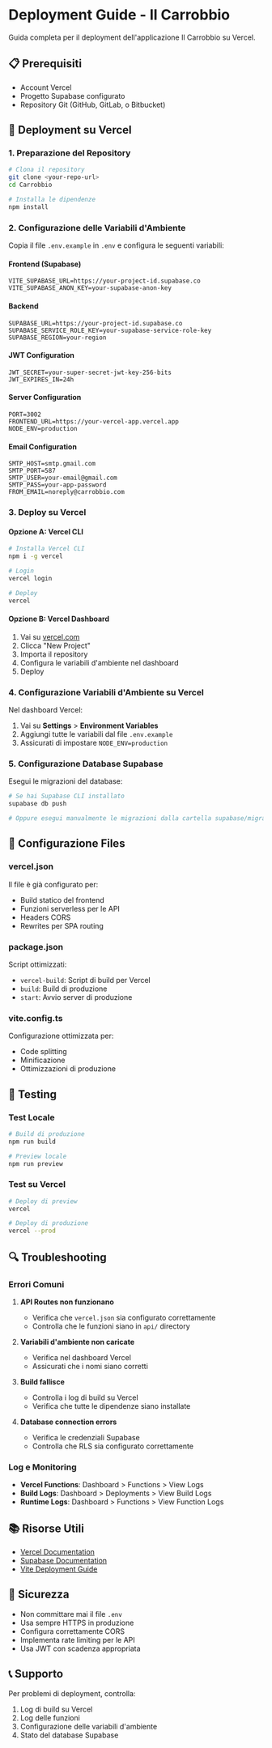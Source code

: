 # Deployment Guide - Il Carrobbio

Guida completa per il deployment dell'applicazione Il Carrobbio su Vercel.

## 📋 Prerequisiti

- Account Vercel
- Progetto Supabase configurato
- Repository Git (GitHub, GitLab, o Bitbucket)

## 🚀 Deployment su Vercel

### 1. Preparazione del Repository

```bash
# Clona il repository
git clone <your-repo-url>
cd Carrobbio

# Installa le dipendenze
npm install
```

### 2. Configurazione delle Variabili d'Ambiente

Copia il file `.env.example` in `.env` e configura le seguenti variabili:

#### Frontend (Supabase)
```env
VITE_SUPABASE_URL=https://your-project-id.supabase.co
VITE_SUPABASE_ANON_KEY=your-supabase-anon-key
```

#### Backend
```env
SUPABASE_URL=https://your-project-id.supabase.co
SUPABASE_SERVICE_ROLE_KEY=your-supabase-service-role-key
SUPABASE_REGION=your-region
```

#### JWT Configuration
```env
JWT_SECRET=your-super-secret-jwt-key-256-bits
JWT_EXPIRES_IN=24h
```

#### Server Configuration
```env
PORT=3002
FRONTEND_URL=https://your-vercel-app.vercel.app
NODE_ENV=production
```

#### Email Configuration
```env
SMTP_HOST=smtp.gmail.com
SMTP_PORT=587
SMTP_USER=your-email@gmail.com
SMTP_PASS=your-app-password
FROM_EMAIL=noreply@carrobbio.com
```

### 3. Deploy su Vercel

#### Opzione A: Vercel CLI
```bash
# Installa Vercel CLI
npm i -g vercel

# Login
vercel login

# Deploy
vercel
```

#### Opzione B: Vercel Dashboard
1. Vai su [vercel.com](https://vercel.com)
2. Clicca "New Project"
3. Importa il repository
4. Configura le variabili d'ambiente nel dashboard
5. Deploy

### 4. Configurazione Variabili d'Ambiente su Vercel

Nel dashboard Vercel:
1. Vai su **Settings** > **Environment Variables**
2. Aggiungi tutte le variabili dal file `.env.example`
3. Assicurati di impostare `NODE_ENV=production`

### 5. Configurazione Database Supabase

Esegui le migrazioni del database:
```bash
# Se hai Supabase CLI installato
supabase db push

# Oppure esegui manualmente le migrazioni dalla cartella supabase/migrations
```

## 🔧 Configurazione Files

### vercel.json
Il file è già configurato per:
- Build statico del frontend
- Funzioni serverless per le API
- Headers CORS
- Rewrites per SPA routing

### package.json
Script ottimizzati:
- `vercel-build`: Script di build per Vercel
- `build`: Build di produzione
- `start`: Avvio server di produzione

### vite.config.ts
Configurazione ottimizzata per:
- Code splitting
- Minificazione
- Ottimizzazioni di produzione

## 🧪 Testing

### Test Locale
```bash
# Build di produzione
npm run build

# Preview locale
npm run preview
```

### Test su Vercel
```bash
# Deploy di preview
vercel

# Deploy di produzione
vercel --prod
```

## 🔍 Troubleshooting

### Errori Comuni

1. **API Routes non funzionano**
   - Verifica che `vercel.json` sia configurato correttamente
   - Controlla che le funzioni siano in `api/` directory

2. **Variabili d'ambiente non caricate**
   - Verifica nel dashboard Vercel
   - Assicurati che i nomi siano corretti

3. **Build fallisce**
   - Controlla i log di build su Vercel
   - Verifica che tutte le dipendenze siano installate

4. **Database connection errors**
   - Verifica le credenziali Supabase
   - Controlla che RLS sia configurato correttamente

### Log e Monitoring

- **Vercel Functions**: Dashboard > Functions > View Logs
- **Build Logs**: Dashboard > Deployments > View Build Logs
- **Runtime Logs**: Dashboard > Functions > View Function Logs

## 📚 Risorse Utili

- [Vercel Documentation](https://vercel.com/docs)
- [Supabase Documentation](https://supabase.com/docs)
- [Vite Deployment Guide](https://vitejs.dev/guide/static-deploy.html)

## 🔐 Sicurezza

- Non committare mai il file `.env`
- Usa sempre HTTPS in produzione
- Configura correttamente CORS
- Implementa rate limiting per le API
- Usa JWT con scadenza appropriata

## 📞 Supporto

Per problemi di deployment, controlla:
1. Log di build su Vercel
2. Log delle funzioni
3. Configurazione delle variabili d'ambiente
4. Stato del database Supabase